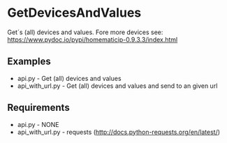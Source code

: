 # GetDevicesAndValues
Get´s (all) devices and values.
Fore more devices see: https://www.pydoc.io/pypi/homematicip-0.9.3.3/index.html


## Examples
 - api.py - Get (all) devices and values
 - api_with_url.py - Get (all) devices and values and send to an given url
 
## Requirements
 - api.py - NONE
 - api_with_url.py - requests (http://docs.python-requests.org/en/latest/)
